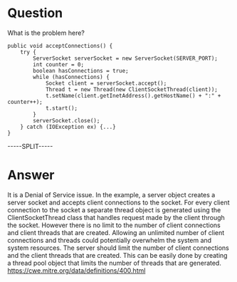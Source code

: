 # Question
 
What is the problem here?
 
```
public void acceptConnections() {
	try {
		ServerSocket serverSocket = new ServerSocket(SERVER_PORT);
		int counter = 0;
		boolean hasConnections = true;
		while (hasConnections) {
			Socket client = serverSocket.accept();
			Thread t = new Thread(new ClientSocketThread(client));
			t.setName(client.getInetAddress().getHostName() + ":" + counter++);
			t.start();
		}
		serverSocket.close();
	} catch (IOException ex) {...}
}
```
 
-----SPLIT-----
 
# Answer

It is a Denial of Service issue. In the  example, a server object creates a server socket and accepts client connections to the socket. For every client connection to the socket a separate thread object is generated using the ClientSocketThread class that handles request made by the client through the socket. However there is no limit to the number of client connections and client threads that are created. Allowing an unlimited number of client connections and threads could potentially overwhelm the system and system resources. The server should limit the number of client connections and the client threads that are created. This can be easily done by creating a thread pool object that limits the number of threads that are generated. https://cwe.mitre.org/data/definitions/400.html
